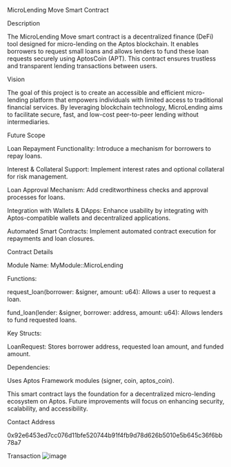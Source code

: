 MicroLending Move Smart Contract

Description

The MicroLending Move smart contract is a decentralized finance (DeFi) tool designed for micro-lending on the Aptos blockchain. It enables borrowers to request small loans and allows lenders to fund these loan requests securely using AptosCoin (APT). This contract ensures trustless and transparent lending transactions between users.

Vision

The goal of this project is to create an accessible and efficient micro-lending platform that empowers individuals with limited access to traditional financial services. By leveraging blockchain technology, MicroLending aims to facilitate secure, fast, and low-cost peer-to-peer lending without intermediaries.

Future Scope

Loan Repayment Functionality: Introduce a mechanism for borrowers to repay loans.

Interest & Collateral Support: Implement interest rates and optional collateral for risk management.

Loan Approval Mechanism: Add creditworthiness checks and approval processes for loans.

Integration with Wallets & DApps: Enhance usability by integrating with Aptos-compatible wallets and decentralized applications.

Automated Smart Contracts: Implement automated contract execution for repayments and loan closures.

Contract Details

Module Name: MyModule::MicroLending

Functions:

request_loan(borrower: &signer, amount: u64): Allows a user to request a loan.

fund_loan(lender: &signer, borrower: address, amount: u64): Allows lenders to fund requested loans.

Key Structs:

LoanRequest: Stores borrower address, requested loan amount, and funded amount.

Dependencies:

Uses Aptos Framework modules (signer, coin, aptos_coin).

This smart contract lays the foundation for a decentralized micro-lending ecosystem on Aptos. Future improvements will focus on enhancing security, scalability, and accessibility.

Contact Address 

0x92e6453ed7cc076d11bfe520744b91f4fb9d78d626b5010e5b645c36f6bb78a7

Transaction
![image](https://github.com/user-attachments/assets/851ad1ff-f5a8-4b3a-9b8c-dee56df0850d)


